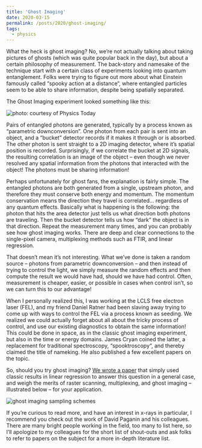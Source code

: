```yaml
---
title: 'Ghost Imaging'
date: 2020-03-15
permalink: /posts/2020/ghost-imaging/
tags:
  - physics
---
```


What the heck is ghost imaging? No, we’re not actually talking about taking pictures of ghosts (which was quite popular back in the day), but about a certain philosophy of measurement.
The back-story and namesake of the technique start with a certain class of experiments looking into quantum entanglement. Folks were trying to figure out more about what Einstein famously called “spooky action at a distance“, where entangled particles seem to be able to share information, despite being spatially separated. 

The Ghost Imaging experiment looked something like this:

![photo: courtesy of Physics Today](https://tjlane.github.io/files/ghost-imaging.png)

Pairs of entangled photons are generated, typically by a process known as “parametric downconversion”. One photon from each pair is sent into an object, and a “bucket” detector records if it makes it through or is absorbed. The other photon is sent straight to a 2D imaging detector, where it’s spatial position is recorded. Surprisingly, if we correlate the bucket at 2D signals, the resulting correlation is an image of the object – even though we never resolved any spatial information from the photons that interacted with the object! The photons must be sharing information!

Perhaps unfortunately for ghost fans, the explanation is fairly simple. The entangled photons are both generated from a single, upstream photon, and therefore they must conserve both energy and momentum. The momentum conservation means the direction they travel is correlated… regardless of any quantum effects. Basically what is happening is the following: the photon that hits the area detector just tells us what direction both photons are traveling. Then the bucket detector tells us how “dark” the object is in that direction. Repeat the measurement many times, and you can probably see how ghost imaging works. There are deep and clear connections to the single-pixel camera, multiplexing methods such as FTIR, and linear regression.

That doesn’t mean it’s not interesting. What we’ve done is taken a random source – photons from parametric downconversion – and then instead of trying to control the light, we simply measure the random effects and then compute the result we would have had, should we have had control. Often, measurement is cheaper, easier, or possible in cases when control isn’t, so we can turn this to our advantage!

When I personally realized this, I was working at the LCLS free electron laser (FEL), and my friend Daniel Ratner had been slaving away trying to come up with ways to control the FEL via a process known as seeding. We realized we could actually forget about all about the tricky process of control, and use our existing diagnostics to obtain the same information! This could be done in space, as in the classic ghost imaging experiment, but also in the time or energy domains. James Cryan coined the latter, a replacement for traditional spectroscopy, “spooktroscopy“, and thereby claimed the title of nameking. He also published a few excellent papers on the topic.

So, should you try ghost imaging? [We wrote a paper](https://opg.optica.org/oe/fulltext.cfm?uri=oe-28-5-5898&id=427611) that simply used classic results in linear regression to answer this question in a general case, and weigh the merits of raster scanning, multiplexing, and ghost imaging – illustrated below – for your application.

![ghost imaging sampling schemes](https://tjlane.github.io/files/ghost_imaging_sampling.jpg)

If you’re curious to read more, and have an interest in x-rays in particular, I recommend you check out the work of David Paganin and his colleagues. There are many bright people working in the field, too many to list here, so I’ll apologize to my colleagues for the short list of shout-outs and ask folks to refer to papers on the subject for a more in-depth literature list.